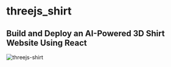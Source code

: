 # threejs_shirt
## Build and Deploy an AI-Powered 3D Shirt Website Using React

![threejs-shirt](https://github.com/adithyakumars/threejs_shirt/assets/130994926/eea74d1b-1b98-46c2-a424-5e3b9646b1ab)

